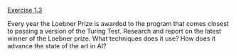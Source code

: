 [Exercise 1.3](ex_3/)

Every year the Loebner Prize is awarded to the program that comes
closest to passing a version of the Turing Test. Research and report on
the latest winner of the Loebner prize. What techniques does it use? How
does it advance the state of the art in AI?

